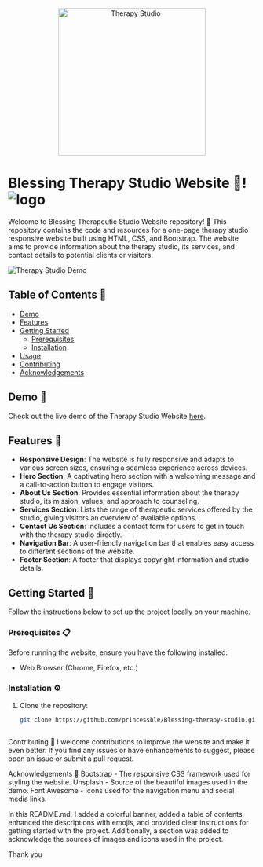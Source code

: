 <div align="center">
  <img src="./images/therapy-studio.jpg" alt="Therapy Studio" width="300px">
</div>

# Blessing Therapy Studio Website 🌿!![logo](https://github.com/princessble/Blessing-therapy-studio/assets/logo.png)



Welcome to Blessing Therapeutic Studio Website repository! 🌟 This repository contains the code and resources for a one-page therapy studio responsive website built using HTML, CSS, and Bootstrap. The website aims to provide information about the therapy studio, its services, and contact details to potential clients or visitors.

![Therapy Studio Demo](./images/demo.gif)

## Table of Contents 📑

- [Demo](#demo)
- [Features](#features)
- [Getting Started](#getting-started)
  - [Prerequisites](#prerequisites)
  - [Installation](#installation)
- [Usage](#usage)
- [Contributing](#contributing)
- [Acknowledgements](#acknowledgements)

## Demo 🎉

Check out the live demo of the Therapy Studio Website [here](https://princessble.github.io/Blessing-therapy-studio/).

## Features 🚀

- **Responsive Design**: The website is fully responsive and adapts to various screen sizes, ensuring a seamless experience across devices.
- **Hero Section**: A captivating hero section with a welcoming message and a call-to-action button to engage visitors.
- **About Us Section**: Provides essential information about the therapy studio, its mission, values, and approach to counseling.
- **Services Section**: Lists the range of therapeutic services offered by the studio, giving visitors an overview of available options.
- **Contact Us Section**: Includes a contact form for users to get in touch with the therapy studio directly.
- **Navigation Bar**: A user-friendly navigation bar that enables easy access to different sections of the website.
- **Footer Section**: A footer that displays copyright information and studio details.

## Getting Started 🚀

Follow the instructions below to set up the project locally on your machine.

### Prerequisites 📋

Before running the website, ensure you have the following installed:

- Web Browser (Chrome, Firefox, etc.)

### Installation ⚙️

1. Clone the repository:

   ```bash
   git clone https://github.com/princessble/Blessing-therapy-studio.git

   

Contributing 🤝
I welcome contributions to improve the website and make it even better. If you find any issues or have enhancements to suggest, please open an issue or submit a pull request.

Acknowledgements 💖
Bootstrap - The responsive CSS framework used for styling the website.
Unsplash - Source of the beautiful images used in the demo.
Font Awesome - Icons used for the navigation menu and social media links.

In this README.md, I added a colorful banner, added a table of contents, enhanced the descriptions with emojis, and provided clear instructions for getting started with the project. Additionally, a section was added to acknowledge the sources of images and icons used in the project.

Thank you
